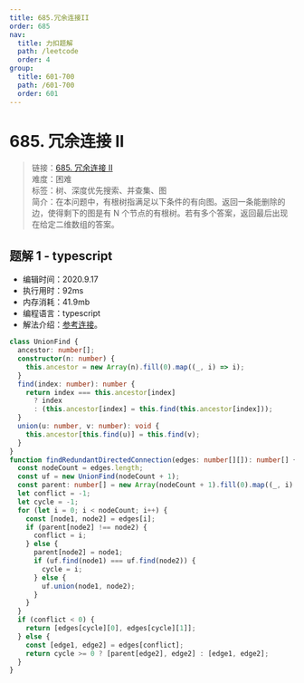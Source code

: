 ```yaml
---
title: 685.冗余连接II
order: 685
nav:
  title: 力扣题解
  path: /leetcode
  order: 4
group:
  title: 601-700
  path: /601-700
  order: 601
---
```


# 685. 冗余连接 II

> 链接：[685. 冗余连接 II](https://leetcode-cn.com/problems/redundant-connection-ii/)  
> 难度：困难  
> 标签：树、深度优先搜索、并查集、图  
> 简介：在本问题中，有根树指满足以下条件的有向图。返回一条能删除的边，使得剩下的图是有 N 个节点的有根树。若有多个答案，返回最后出现在给定二维数组的答案。

## 题解 1 - typescript

- 编辑时间：2020.9.17
- 执行用时：92ms
- 内存消耗：41.9mb
- 编程语言：typescript
- 解法介绍：[参考连接](https://leetcode-cn.com/problems/redundant-connection-ii/solution/rong-yu-lian-jie-ii-by-leetcode-solution/)。

```typescript
class UnionFind {
  ancestor: number[];
  constructor(n: number) {
    this.ancestor = new Array(n).fill(0).map((_, i) => i);
  }
  find(index: number): number {
    return index === this.ancestor[index]
      ? index
      : (this.ancestor[index] = this.find(this.ancestor[index]));
  }
  union(u: number, v: number): void {
    this.ancestor[this.find(u)] = this.find(v);
  }
}
function findRedundantDirectedConnection(edges: number[][]): number[] {
  const nodeCount = edges.length;
  const uf = new UnionFind(nodeCount + 1);
  const parent: number[] = new Array(nodeCount + 1).fill(0).map((_, i) => i);
  let conflict = -1;
  let cycle = -1;
  for (let i = 0; i < nodeCount; i++) {
    const [node1, node2] = edges[i];
    if (parent[node2] !== node2) {
      conflict = i;
    } else {
      parent[node2] = node1;
      if (uf.find(node1) === uf.find(node2)) {
        cycle = i;
      } else {
        uf.union(node1, node2);
      }
    }
  }
  if (conflict < 0) {
    return [edges[cycle][0], edges[cycle][1]];
  } else {
    const [edge1, edge2] = edges[conflict];
    return cycle >= 0 ? [parent[edge2], edge2] : [edge1, edge2];
  }
}
```
